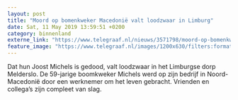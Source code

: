 ```yaml
---
layout: post
title: "Moord op bomenkweker Macedonië valt loodzwaar in Limburg"
date: Sat, 11 May 2019 13:59:51 +0200
category: binnenland
externe_link: "https://www.telegraaf.nl/nieuws/3571798/moord-op-bomenkweker-macedonie-valt-loodzwaar-in-limburg"
feature_image: "https://www.telegraaf.nl/images/1200x630/filters:format(jpeg):quality(80)/cdn-kiosk-api.telegraaf.nl/7ae19fda-73e8-11e9-bf6e-02d1dbdc35d1.jpg"
---
```


<p class="intro">Dat hun Joost Michels is gedood, valt loodzwaar in het Limburgse dorp Melderslo. De 59-jarige boomkweker Michels werd op zijn bedrijf in Noord-Macedonië door een werknemer om het leven gebracht. Vrienden en collega’s zijn compleet van slag.</p>
